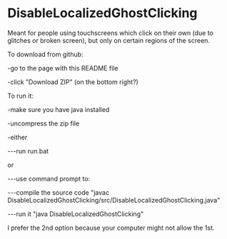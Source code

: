 # DisableLocalizedGhostClicking
Meant for people using touchscreens which click on their own (due to glitches or broken screen), but only on certain regions of the screen.


To download from github:

-go to the page with this README file

-click "Download ZIP" (on the bottom right?)


To run it:

-make sure you have java installed

-uncompress the zip file

-either

---run run.bat

  or

---use command prompt to:

---compile the source code "javac DisableLocalizedGhostClicking/src/DisableLocalizedGhostClicking.java"

---run it "java DisableLocalizedGhostClicking"

I prefer the 2nd option because your computer might not allow the 1st.

